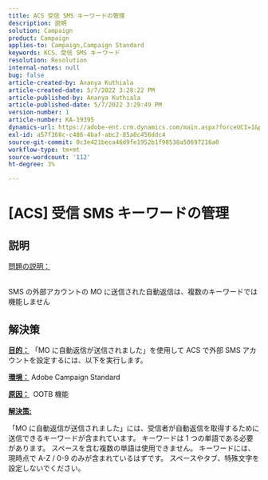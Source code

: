 ```yaml
---
title: ACS 受信 SMS キーワードの管理
description: 説明
solution: Campaign
product: Campaign
applies-to: Campaign,Campaign Standard
keywords: KCS、受信 SMS キーワード
resolution: Resolution
internal-notes: null
bug: false
article-created-by: Ananya Kuthiala
article-created-date: 5/7/2022 3:28:22 PM
article-published-by: Ananya Kuthiala
article-published-date: 5/7/2022 3:29:49 PM
version-number: 1
article-number: KA-19395
dynamics-url: https://adobe-ent.crm.dynamics.com/main.aspx?forceUCI=1&pagetype=entityrecord&etn=knowledgearticle&id=db744753-1ace-ec11-a7b5-0022480a8e40
exl-id: a57f368c-c486-4baf-abc2-85a0c456ddc4
source-git-commit: 0c3e421beca46d9fe1952b1f98538a50697216a0
workflow-type: tm+mt
source-wordcount: '112'
ht-degree: 3%

---
```


# [ACS] 受信 SMS キーワードの管理

## 説明

<u>問題の説明：</u>

<br>SMS の外部アカウントの MO に送信された自動返信は、複数のキーワードでは機能しません

## 解決策


<b><u>目的：</u></b> 「MO に自動返信が送信されました」を使用して ACS で外部 SMS アカウントを設定するには、以下を実行します。

<b><u>環境：</u></b> Adobe Campaign Standard

<b><u>原因：</u></b>  OOTB 機能

<b><u>解決策:</u></b>

「MO に自動返信が送信されました」には、受信者が自動返信を取得するために送信できるキーワードが含まれています。 キーワードは 1 つの単語である必要があります。 スペースを含む複数の単語は使用できません。 キーワードには、現時点で A-Z / 0-9 のみが含まれているはずです。 スペースやタブ、特殊文字を設定しないでください。
